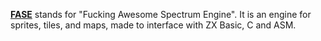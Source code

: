 [**FASE**](https://github.com/DSkywalk/fase/tree/master) stands for "Fucking Awesome Spectrum Engine".
It is an engine for sprites, tiles, and maps, made to interface with ZX Basic, C and ASM.
